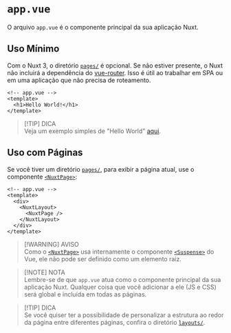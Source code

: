 # `app.vue`

O arquivo `app.vue` é o componente principal da sua aplicação Nuxt.

## Uso Mínimo

Com o Nuxt 3, o diretório [`pages/`](/directory/01-src-pages.html) é opcional. Se não estiver presente, o Nuxt não incluirá a dependência do [vue-router](https://router.vuejs.org). Isso é útil ao trabalhar em SPA ou em uma aplicação que não precisa de roteamento.

```vue
<!-- app.vue -->
<template>
  <h1>Hello World!</h1>
</template>
```

> [!TIP] DICA  
> Veja um exemplo simples de "Hello World" [aqui](https://nuxt.com/docs/examples/hello-world).

## Uso com Páginas

Se você tiver um diretório [`pages/`](/directory/01-src-pages.html), para exibir a página atual, use o componente [`<NuxtPage>`](https://nuxt.com/docs/api/components/nuxt-page):

```vue
<!-- app.vue -->
<template>
  <div>
    <NuxtLayout>
      <NuxtPage />
    </NuxtLayout>
  </div>
</template>
```

> [!WARNING] AVISO  
> Como o [`<NuxtPage>`](https://nuxt.com/docs/api/components/nuxt-page) usa internamente o componente [`<Suspense>`](https://vuejs.org/guide/built-ins/suspense.html#suspense) do Vue, ele não pode ser definido como um elemento raiz.

> [!NOTE] NOTA  
> Lembre-se de que `app.vue` atua como o componente principal da sua aplicação Nuxt. Qualquer coisa que você adicionar a ele (JS e CSS) será global e incluída em todas as páginas.

> [!TIP] DICA  
> Se você quiser ter a possibilidade de personalizar a estrutura ao redor da página entre diferentes páginas, confira o diretório [`layouts/`](https://nuxt.com/docs/guide/directory-structure/layouts).
